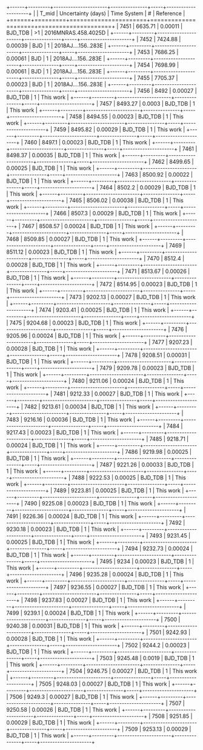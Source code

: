 +------+---------+----------------------+---------------+-----+---------------------+
|      |   T_mid |   Uncertainty (days) | Time System   | #   | Reference           |
+======+=========+======================+===============+=====+=====================+
| 7451 | 6635.71 |              0.00011 | BJD_TDB       | >1  | 2016MNRAS.458.4025D |
+------+---------+----------------------+---------------+-----+---------------------+
| 7452 | 7424.88 |              0.00039 | BJD           | 1   | 2018AJ....156..283E |
+------+---------+----------------------+---------------+-----+---------------------+
| 7453 | 7686.25 |              0.00061 | BJD           | 1   | 2018AJ....156..283E |
+------+---------+----------------------+---------------+-----+---------------------+
| 7454 | 7698.99 |              0.00061 | BJD           | 1   | 2018AJ....156..283E |
+------+---------+----------------------+---------------+-----+---------------------+
| 7455 | 7705.37 |              0.00023 | BJD           | 1   | 2018AJ....156..283E |
+------+---------+----------------------+---------------+-----+---------------------+
| 7456 | 8492    |              0.00027 | BJD_TDB       | 1   | This work           |
+------+---------+----------------------+---------------+-----+---------------------+
| 7457 | 8493.27 |              0.0003  | BJD_TDB       | 1   | This work           |
+------+---------+----------------------+---------------+-----+---------------------+
| 7458 | 8494.55 |              0.00023 | BJD_TDB       | 1   | This work           |
+------+---------+----------------------+---------------+-----+---------------------+
| 7459 | 8495.82 |              0.00029 | BJD_TDB       | 1   | This work           |
+------+---------+----------------------+---------------+-----+---------------------+
| 7460 | 8497.1  |              0.00023 | BJD_TDB       | 1   | This work           |
+------+---------+----------------------+---------------+-----+---------------------+
| 7461 | 8498.37 |              0.00035 | BJD_TDB       | 1   | This work           |
+------+---------+----------------------+---------------+-----+---------------------+
| 7462 | 8499.65 |              0.00025 | BJD_TDB       | 1   | This work           |
+------+---------+----------------------+---------------+-----+---------------------+
| 7463 | 8500.92 |              0.00022 | BJD_TDB       | 1   | This work           |
+------+---------+----------------------+---------------+-----+---------------------+
| 7464 | 8502.2  |              0.00029 | BJD_TDB       | 1   | This work           |
+------+---------+----------------------+---------------+-----+---------------------+
| 7465 | 8506.02 |              0.00038 | BJD_TDB       | 1   | This work           |
+------+---------+----------------------+---------------+-----+---------------------+
| 7466 | 8507.3  |              0.00029 | BJD_TDB       | 1   | This work           |
+------+---------+----------------------+---------------+-----+---------------------+
| 7467 | 8508.57 |              0.00024 | BJD_TDB       | 1   | This work           |
+------+---------+----------------------+---------------+-----+---------------------+
| 7468 | 8509.85 |              0.00027 | BJD_TDB       | 1   | This work           |
+------+---------+----------------------+---------------+-----+---------------------+
| 7469 | 8511.12 |              0.00023 | BJD_TDB       | 1   | This work           |
+------+---------+----------------------+---------------+-----+---------------------+
| 7470 | 8512.4  |              0.00028 | BJD_TDB       | 1   | This work           |
+------+---------+----------------------+---------------+-----+---------------------+
| 7471 | 8513.67 |              0.00026 | BJD_TDB       | 1   | This work           |
+------+---------+----------------------+---------------+-----+---------------------+
| 7472 | 8514.95 |              0.00023 | BJD_TDB       | 1   | This work           |
+------+---------+----------------------+---------------+-----+---------------------+
| 7473 | 9202.13 |              0.00027 | BJD_TDB       | 1   | This work           |
+------+---------+----------------------+---------------+-----+---------------------+
| 7474 | 9203.41 |              0.00025 | BJD_TDB       | 1   | This work           |
+------+---------+----------------------+---------------+-----+---------------------+
| 7475 | 9204.68 |              0.00023 | BJD_TDB       | 1   | This work           |
+------+---------+----------------------+---------------+-----+---------------------+
| 7476 | 9205.96 |              0.00024 | BJD_TDB       | 1   | This work           |
+------+---------+----------------------+---------------+-----+---------------------+
| 7477 | 9207.23 |              0.00028 | BJD_TDB       | 1   | This work           |
+------+---------+----------------------+---------------+-----+---------------------+
| 7478 | 9208.51 |              0.00031 | BJD_TDB       | 1   | This work           |
+------+---------+----------------------+---------------+-----+---------------------+
| 7479 | 9209.78 |              0.00023 | BJD_TDB       | 1   | This work           |
+------+---------+----------------------+---------------+-----+---------------------+
| 7480 | 9211.06 |              0.00024 | BJD_TDB       | 1   | This work           |
+------+---------+----------------------+---------------+-----+---------------------+
| 7481 | 9212.33 |              0.00027 | BJD_TDB       | 1   | This work           |
+------+---------+----------------------+---------------+-----+---------------------+
| 7482 | 9213.61 |              0.00034 | BJD_TDB       | 1   | This work           |
+------+---------+----------------------+---------------+-----+---------------------+
| 7483 | 9216.16 |              0.00036 | BJD_TDB       | 1   | This work           |
+------+---------+----------------------+---------------+-----+---------------------+
| 7484 | 9217.43 |              0.00023 | BJD_TDB       | 1   | This work           |
+------+---------+----------------------+---------------+-----+---------------------+
| 7485 | 9218.71 |              0.00024 | BJD_TDB       | 1   | This work           |
+------+---------+----------------------+---------------+-----+---------------------+
| 7486 | 9219.98 |              0.00025 | BJD_TDB       | 1   | This work           |
+------+---------+----------------------+---------------+-----+---------------------+
| 7487 | 9221.26 |              0.00033 | BJD_TDB       | 1   | This work           |
+------+---------+----------------------+---------------+-----+---------------------+
| 7488 | 9222.53 |              0.00025 | BJD_TDB       | 1   | This work           |
+------+---------+----------------------+---------------+-----+---------------------+
| 7489 | 9223.81 |              0.00025 | BJD_TDB       | 1   | This work           |
+------+---------+----------------------+---------------+-----+---------------------+
| 7490 | 9225.08 |              0.00023 | BJD_TDB       | 1   | This work           |
+------+---------+----------------------+---------------+-----+---------------------+
| 7491 | 9226.36 |              0.00024 | BJD_TDB       | 1   | This work           |
+------+---------+----------------------+---------------+-----+---------------------+
| 7492 | 9230.18 |              0.00023 | BJD_TDB       | 1   | This work           |
+------+---------+----------------------+---------------+-----+---------------------+
| 7493 | 9231.45 |              0.00025 | BJD_TDB       | 1   | This work           |
+------+---------+----------------------+---------------+-----+---------------------+
| 7494 | 9232.73 |              0.00024 | BJD_TDB       | 1   | This work           |
+------+---------+----------------------+---------------+-----+---------------------+
| 7495 | 9234    |              0.00023 | BJD_TDB       | 1   | This work           |
+------+---------+----------------------+---------------+-----+---------------------+
| 7496 | 9235.28 |              0.00024 | BJD_TDB       | 1   | This work           |
+------+---------+----------------------+---------------+-----+---------------------+
| 7497 | 9236.55 |              0.00027 | BJD_TDB       | 1   | This work           |
+------+---------+----------------------+---------------+-----+---------------------+
| 7498 | 9237.83 |              0.00027 | BJD_TDB       | 1   | This work           |
+------+---------+----------------------+---------------+-----+---------------------+
| 7499 | 9239.1  |              0.00024 | BJD_TDB       | 1   | This work           |
+------+---------+----------------------+---------------+-----+---------------------+
| 7500 | 9240.38 |              0.00031 | BJD_TDB       | 1   | This work           |
+------+---------+----------------------+---------------+-----+---------------------+
| 7501 | 9242.93 |              0.00028 | BJD_TDB       | 1   | This work           |
+------+---------+----------------------+---------------+-----+---------------------+
| 7502 | 9244.2  |              0.00023 | BJD_TDB       | 1   | This work           |
+------+---------+----------------------+---------------+-----+---------------------+
| 7503 | 9245.48 |              0.0019  | BJD_TDB       | 1   | This work           |
+------+---------+----------------------+---------------+-----+---------------------+
| 7504 | 9246.75 |              0.00027 | BJD_TDB       | 1   | This work           |
+------+---------+----------------------+---------------+-----+---------------------+
| 7505 | 9248.03 |              0.00027 | BJD_TDB       | 1   | This work           |
+------+---------+----------------------+---------------+-----+---------------------+
| 7506 | 9249.3  |              0.00027 | BJD_TDB       | 1   | This work           |
+------+---------+----------------------+---------------+-----+---------------------+
| 7507 | 9250.58 |              0.00026 | BJD_TDB       | 1   | This work           |
+------+---------+----------------------+---------------+-----+---------------------+
| 7508 | 9251.85 |              0.00029 | BJD_TDB       | 1   | This work           |
+------+---------+----------------------+---------------+-----+---------------------+
| 7509 | 9253.13 |              0.00029 | BJD_TDB       | 1   | This work           |
+------+---------+----------------------+---------------+-----+---------------------+
